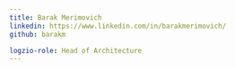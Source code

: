 ```yaml
---
title: Barak Merimovich
linkedin: https://www.linkedin.com/in/barakmerimovich/
github: barakm

logzio-role: Head of Architecture
---
```

